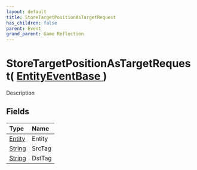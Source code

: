 ```yaml
---
layout: default
title: StoreTargetPositionAsTargetRequest
has_children: false
parent: Event
grand_parent: Game Reflection
---
```

# StoreTargetPositionAsTargetRequest( [ EntityEventBase ](/riftbreaker-wiki/docs/game-reflection/events/entity_event_base/) )
Description 

## Fields

| Type | Name |
|:----------|:--------------|
| [Entity](/riftbreaker-wiki/docs/game-reflection/classes/entity/) | Entity |
| [String](/riftbreaker-wiki/docs/game-reflection/components/string/) | SrcTag |
| [String](/riftbreaker-wiki/docs/game-reflection/components/string/) | DstTag |

